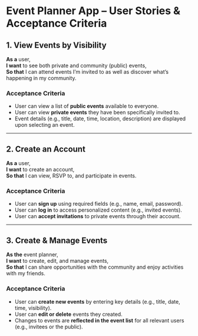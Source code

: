 # Event Planner App – User Stories & Acceptance Criteria

## 1. View Events by Visibility  
**As a** user,  
**I want** to see both private and community (public) events,  
**So that** I can attend events I’m invited to as well as discover what’s happening in my community.  

### Acceptance Criteria
- User can view a list of **public events** available to everyone.  
- User can view **private events** they have been specifically invited to.  
- Event details (e.g., title, date, time, location, description) are displayed upon selecting an event.

---

## 2. Create an Account  
**As a** user,  
**I want** to create an account,  
**So that** I can view, RSVP to, and participate in events.  

### Acceptance Criteria
- User can **sign up** using required fields (e.g., name, email, password).  
- User can **log in** to access personalized content (e.g., invited events).  
- User can **accept invitations** to private events through their account.

---

## 3. Create & Manage Events  
**As the** event planner,  
**I want** to create, edit, and manage events,  
**So that** I can share opportunities with the community and enjoy activities with my friends.  

### Acceptance Criteria
- User can **create new events** by entering key details (e.g., title, date, time, visibility).  
- User can **edit or delete** events they created.  
- Changes to events are **reflected in the event list** for all relevant users (e.g., invitees or the public).
